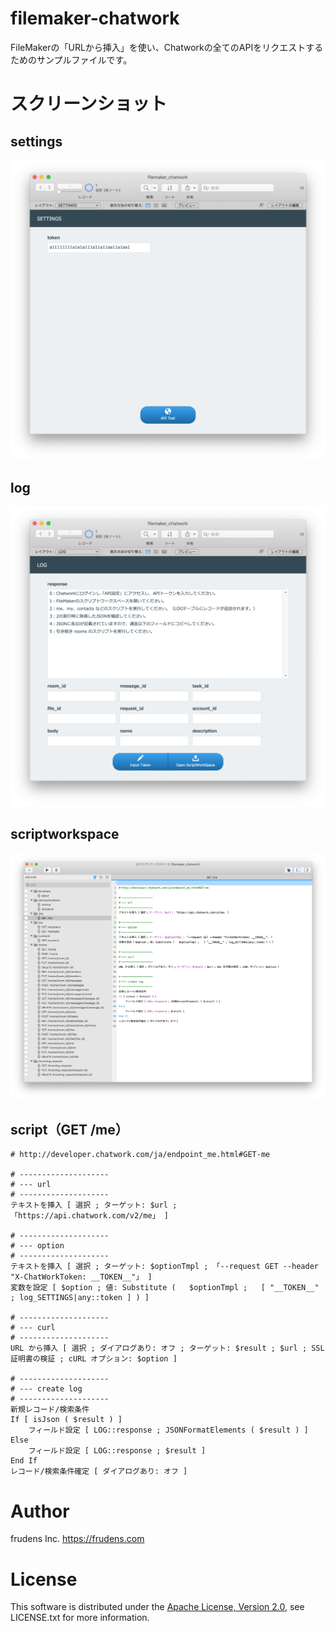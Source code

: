 # filemaker-chatwork

FileMakerの「URLから挿入」を使い、Chatworkの全てのAPIをリクエストするためのサンプルファイルです。

# スクリーンショット

## settings

![settings.png](images/settings.png)

## log

![log.png](images/log.png)

## scriptworkspace

![scriptworkspace.png](images/scriptworkspace.png)

## script（GET /me）

```
# http://developer.chatwork.com/ja/endpoint_me.html#GET-me

# --------------------
# --- url
# --------------------
テキストを挿入 [ 選択 ; ターゲット: $url ; 「https://api.chatwork.com/v2/me」 ] 

# --------------------
# --- option
# --------------------
テキストを挿入 [ 選択 ; ターゲット: $optionTmpl ; 「--request GET --header "X-ChatWorkToken: __TOKEN__"」 ] 
変数を設定 [ $option ; 値: Substitute (   $optionTmpl ;   [ "__TOKEN__" ; log_SETTINGS|any::token ] ) ] 

# --------------------
# --- curl
# --------------------
URL から挿入 [ 選択 ; ダイアログあり: オフ ; ターゲット: $result ; $url ; SSL 証明書の検証 ; cURL オプション: $option ] 

# --------------------
# --- create log
# --------------------
新規レコード/検索条件
If [ isJson ( $result ) ] 
	フィールド設定 [ LOG::response ; JSONFormatElements ( $result ) ] 
Else
	フィールド設定 [ LOG::response ; $result ] 
End If
レコード/検索条件確定 [ ダイアログあり: オフ ] 
```

# Author

frudens Inc. <https://frudens.com>

# License

This software is distributed under the
[Apache License, Version 2.0](http://www.apache.org/licenses/LICENSE-2.0),
see LICENSE.txt for more information.


